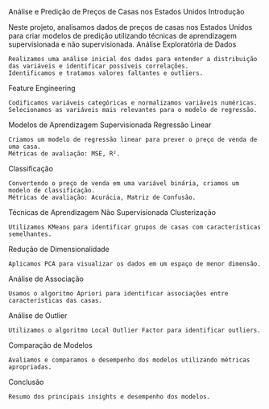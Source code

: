 Análise e Predição de Preços de Casas nos Estados Unidos
Introdução

Neste projeto, analisamos dados de preços de casas nos Estados Unidos para criar modelos de predição utilizando técnicas de aprendizagem supervisionada e não supervisionada.
Análise Exploratória de Dados

    Realizamos uma análise inicial dos dados para entender a distribuição das variáveis e identificar possíveis correlações.
    Identificamos e tratamos valores faltantes e outliers.

Feature Engineering

    Codificamos variáveis categóricas e normalizamos variáveis numéricas.
    Selecionamos as variáveis mais relevantes para o modelo de regressão.

Modelos de Aprendizagem Supervisionada
Regressão Linear

    Criamos um modelo de regressão linear para prever o preço de venda de uma casa.
    Métricas de avaliação: MSE, R².

Classificação

    Convertendo o preço de venda em uma variável binária, criamos um modelo de classificação.
    Métricas de avaliação: Acurácia, Matriz de Confusão.

Técnicas de Aprendizagem Não Supervisionada
Clusterização

    Utilizamos KMeans para identificar grupos de casas com características semelhantes.

Redução de Dimensionalidade

    Aplicamos PCA para visualizar os dados em um espaço de menor dimensão.

Análise de Associação

    Usamos o algoritmo Apriori para identificar associações entre características das casas.

Análise de Outlier

    Utilizamos o algoritmo Local Outlier Factor para identificar outliers.

Comparação de Modelos

    Avaliamos e comparamos o desempenho dos modelos utilizando métricas apropriadas.

Conclusão

    Resumo dos principais insights e desempenho dos modelos.
